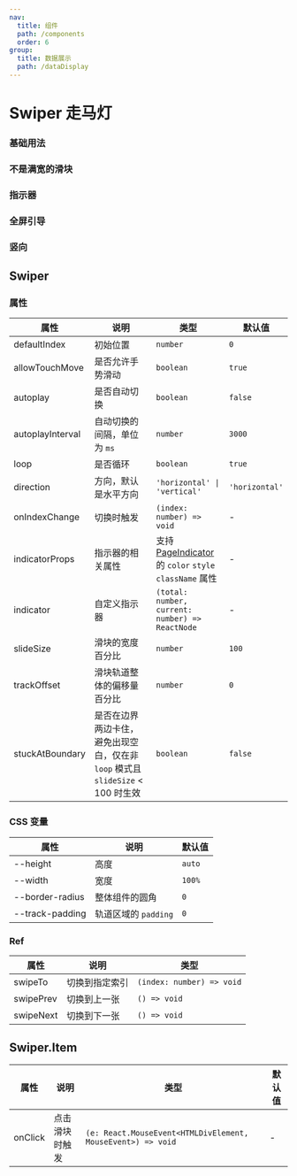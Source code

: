 ```yaml
---
nav:
  title: 组件
  path: /components
  order: 6
group:
  title: 数据展示
  path: /dataDisplay
---
```


# Swiper 走马灯

### 基础用法

<code src="./demos/demo1.tsx"></code>

### 不是满宽的滑块

<code src="./demos/demo4.tsx"></code>

### 指示器

<code src="./demos/demo2.tsx"></code>

### 全屏引导

<code src="./demos/demo3.tsx"></code>

### 竖向

<code src="./demos/demo5.tsx"></code>

<code src="./demos/demo6.tsx" debug></code>
<code src="./demos/demo7.tsx" debug></code>

## Swiper

### 属性

| 属性             | 说明                                                                            | 类型                                                                       | 默认值         |
| ---------------- | ------------------------------------------------------------------------------- | -------------------------------------------------------------------------- | -------------- |
| defaultIndex     | 初始位置                                                                        | `number`                                                                   | `0`            |
| allowTouchMove   | 是否允许手势滑动                                                                | `boolean`                                                                  | `true`         |
| autoplay         | 是否自动切换                                                                    | `boolean`                                                                  | `false`        |
| autoplayInterval | 自动切换的间隔，单位为 `ms`                                                     | `number`                                                                   | `3000`         |
| loop             | 是否循环                                                                        | `boolean`                                                                  | `true`         |
| direction        | 方向，默认是水平方向                                                            | `'horizontal' \| 'vertical'`                                               | `'horizontal'` |
| onIndexChange    | 切换时触发                                                                      | `(index: number) => void`                                                  | -              |
| indicatorProps   | 指示器的相关属性                                                                | 支持 [PageIndicator](./page-indicator) 的 `color` `style` `className` 属性 | -              |
| indicator        | 自定义指示器                                                                    | `(total: number, current: number) => ReactNode`                            | -              |
| slideSize        | 滑块的宽度百分比                                                                | `number`                                                                   | `100`          |
| trackOffset      | 滑块轨道整体的偏移量百分比                                                      | `number`                                                                   | `0`            |
| stuckAtBoundary  | 是否在边界两边卡住，避免出现空白，仅在非 `loop` 模式且 `slideSize` < 100 时生效 | `boolean`                                                                  | `false`        |

### CSS 变量

| 属性            | 说明                 | 默认值 |
| --------------- | -------------------- | ------ |
| --height        | 高度                 | `auto` |
| --width         | 宽度                 | `100%` |
| --border-radius | 整体组件的圆角       | `0`    |
| --track-padding | 轨道区域的 `padding` | `0`    |

### Ref

| 属性      | 说明           | 类型                      |
| --------- | -------------- | ------------------------- |
| swipeTo   | 切换到指定索引 | `(index: number) => void` |
| swipePrev | 切换到上一张   | `() => void`              |
| swipeNext | 切换到下一张   | `() => void`              |

## Swiper.Item

| 属性    | 说明           | 类型                                                        | 默认值 |
| ------- | -------------- | ----------------------------------------------------------- | ------ |
| onClick | 点击滑块时触发 | `(e: React.MouseEvent<HTMLDivElement, MouseEvent>) => void` | -      |
